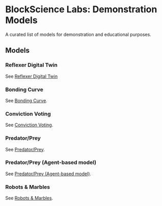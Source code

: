 # BlockScience Labs: Demonstration Models
A curated list of models for demonstration and educational purposes.

## Models
### Reflexer Digital Twin
See [Reflexer Digital Twin](reflexer-digital-twin/index.md)

### Bonding Curve
See [Bonding Curve](bonding-curve/index.md).

### Conviction Voting
See [Conviction Voting](conviction-voting/index.md).

### Predator/Prey
See [Predator/Prey](predator-prey/index.md).

### Predator/Prey (Agent-based model)
See [Predator/Prey (Agent-based model)](predator-prey-abm/index.md).

### Robots & Marbles
See [Robots & Marbles](robots-and-marbles/index.md).